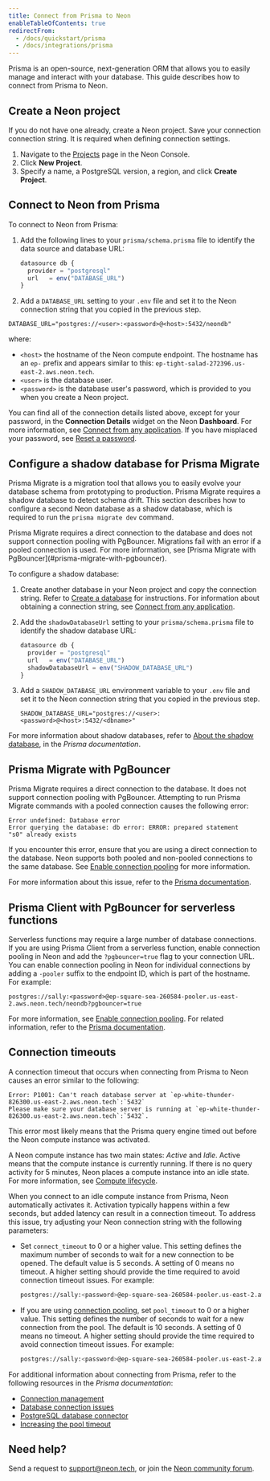 ```yaml
---
title: Connect from Prisma to Neon
enableTableOfContents: true
redirectFrom:
  - /docs/quickstart/prisma
  - /docs/integrations/prisma
---
```


Prisma is an open-source, next-generation ORM that allows you to easily manage and interact with your database. This guide describes how to connect from Prisma to Neon.

## Create a Neon project

If you do not have one already, create a Neon project. Save your connection connection string. It is required when defining connection settings.

1. Navigate to the [Projects](https://console.neon.tech/app/projects) page in the Neon Console.
2. Click **New Project**.
3. Specify a name, a PostgreSQL version, a region, and click **Create Project**.

## Connect to Neon from Prisma

To connect to Neon from Prisma:

1. Add the following lines to your `prisma/schema.prisma` file to identify the data source and database URL:

   ```typescript
   datasource db {
     provider = "postgresql"
     url   = env("DATABASE_URL")
   }
   ```

2. Add a `DATABASE_URL` setting to your `.env` file and set it to the Neon connection string that you copied in the previous step.

  ```shell
  DATABASE_URL="postgres://<user>:<password>@<host>:5432/neondb"
  ```

where:

- `<host>` the hostname of the Neon compute endpoint. The hostname has an `ep-` prefix and appears similar to this: `ep-tight-salad-272396.us-east-2.aws.neon.tech`.
- `<user>` is the database user.
- `<password>` is the database user's password, which is provided to you when you create a Neon project.

You can find all of the connection details listed above, except for your password,  in the **Connection Details** widget on the Neon **Dashboard**. For more information, see [Connect from any application](/docs/connect/connect-from-any-app). If you have misplaced your password, see [Reset a password](/docs/manage/roles#reset-a-password).

## Configure a shadow database for Prisma Migrate

Prisma Migrate is a migration tool that allows you to easily evolve your database schema from prototyping to production. Prisma Migrate requires a shadow database to detect schema drift. This section describes how to configure a second Neon database as a shadow database, which is required to run the `prisma migrate dev` command.

<Admonition type="note">
Prisma Migrate requires a direct connection to the database and does not support connection pooling with PgBouncer. Migrations fail with an error if a pooled connection is used. For more information, see [Prisma Migrate with PgBouncer](#prisma-migrate-with-pgbouncer).
</Admonition>

To configure a shadow database:

1. Create another database in your Neon project and copy the connection string. Refer to [Create a database](/docs/manage/databases#create-a-database) for instructions. For information about obtaining a connection string, see [Connect from any application](/docs/connect/connect-from-any-app/).

1. Add the `shadowDatabaseUrl` setting to your `prisma/schema.prisma` file to identify the shadow database URL:

   ```typescript
   datasource db {
     provider = "postgresql"
     url   = env("DATABASE_URL")
     shadowDatabaseUrl = env("SHADOW_DATABASE_URL")
   }
   ```

1. Add a `SHADOW_DATABASE_URL` environment variable to your `.env` file and set it to the Neon connection string that you copied in the previous step.

   ```shell
   SHADOW_DATABASE_URL="postgres://<user>:<password>@<host>:5432/<dbname>"
   ```

For more information about shadow databases, refer to [About the shadow database](https://www.prisma.io/docs/concepts/components/prisma-migrate/shadow-database), in the _Prisma documentation_.

## Prisma Migrate with PgBouncer

Prisma Migrate requires a direct connection to the database. It does not support connection pooling with PgBouncer. Attempting to run Prisma Migrate commands with a pooled connection causes the following error:

```text
Error undefined: Database error
Error querying the database: db error: ERROR: prepared statement
"s0" already exists
```

If you encounter this error, ensure that you are using a direct connection to the database. Neon supports both pooled and non-pooled connections to the same database. See [Enable connection pooling](/docs/connect/connection-pooling#enable-connection-pooling) for more information.

For more information about this issue, refer to the [Prisma documentation](https://www.prisma.io/docs/guides/performance-and-optimization/connection-management/configure-pg-bouncer#prisma-migrate-and-pgbouncer-workaround).

## Prisma Client with PgBouncer for serverless functions

Serverless functions may require a large number of database connections. If you are using Prisma Client from a serverless function, enable connection pooling in Neon and add the `?pgbouncer=true` flag to your connection URL. You can enable connection pooling in Neon for individual connections by adding a `-pooler` suffix to the endpoint ID, which is part of the hostname. For example:

```text
postgres://sally:<password>@ep-square-sea-260584-pooler.us-east-2.aws.neon.tech/neondb?pgbouncer=true
```

For more information, see [Enable connection pooling](/docs/connect/connection-pooling#enable-connection-pooling). For related information, refer to the [Prisma documentation](https://www.prisma.io/docs/guides/performance-and-optimization/connection-management/configure-pg-bouncer#add-pgbouncer-to-the-connection-url).

## Connection timeouts

A connection timeout that occurs when connecting from Prisma to Neon causes an error similar to the following:

```text
Error: P1001: Can't reach database server at `ep-white-thunder-826300.us-east-2.aws.neon.tech`:`5432`
Please make sure your database server is running at `ep-white-thunder-826300.us-east-2.aws.neon.tech`:`5432`.
```

This error most likely means that the Prisma query engine timed out before the Neon compute instance was activated.

A Neon compute instance has two main states: _Active_ and _Idle_. Active means that the compute instance is currently running. If there is no query activity for 5 minutes, Neon places a compute instance into an idle state. For more information, see [Compute lifecycle](/docs/introduction/compute-lifecycle/).

When you connect to an idle compute instance from Prisma, Neon automatically activates it. Activation typically happens within a few seconds, but added latency can result in a connection timeout. To address this issue, try adjusting your Neon connection string with the following parameters:

- Set `connect_timeout` to 0 or a higher value. This setting defines the maximum number of seconds to wait for a new connection to be opened. The default value is 5 seconds. A setting of 0 means no timeout. A higher setting should provide the time required to avoid connection timeout issues. For example:

  ```bash
  postgres://sally:<password>@ep-square-sea-260584-pooler.us-east-2.aws.neon.tech/neondb?connect_timeout=10
  ```

- If you are using [connection pooling](/docs/connect/connection-pooling), set `pool_timeout` to 0 or a higher value. This setting defines the number of seconds to wait for a new connection from the pool. The default is 10 seconds. A setting of 0 means no timeout. A higher setting should provide the time required to avoid connection timeout issues. For example:

  ```bash
  postgres://sally:<password>@ep-square-sea-260584-pooler.us-east-2.aws.neon.tech/neondb?pgbouncer=true&pool_timeout=20
  ```

For additional information about connecting from Prisma, refer to the following resources in the _Prisma documentation_:

- [Connection management](https://www.prisma.io/docs/guides/performance-and-optimization/connection-management)
- [Database connection issues](https://www.prisma.io/dataguide/managing-databases/database-troubleshooting#database-connection-issues)
- [PostgreSQL database connector](https://www.prisma.io/docs/concepts/database-connectors/postgresql)
- [Increasing the pool timeout](https://www.prisma.io/docs/guides/performance-and-optimization/connection-management#increasing-the-pool-timeout)

## Need help?

Send a request to [support@neon.tech](mailto:support@neon.tech), or join the [Neon community forum](https://community.neon.tech/).
